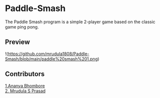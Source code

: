 # Paddle-Smash
The Paddle Smash program is a simple 2-player game based on the classic game ping pong.
## Preview
!(https://github.com/mrudula1808/Paddle-Smash/blob/main/paddle%20smash%201.png)
<br>
## Contributors
<a href="https://www.linkedin.com/in/ananya-bhombore-674870245">1.Ananya Bhombore </a> <br>
<a href="https://www.linkedin.com/in/mrudula-s-prassad-24712a16b/">2. Mrudula S Prasad</a>
